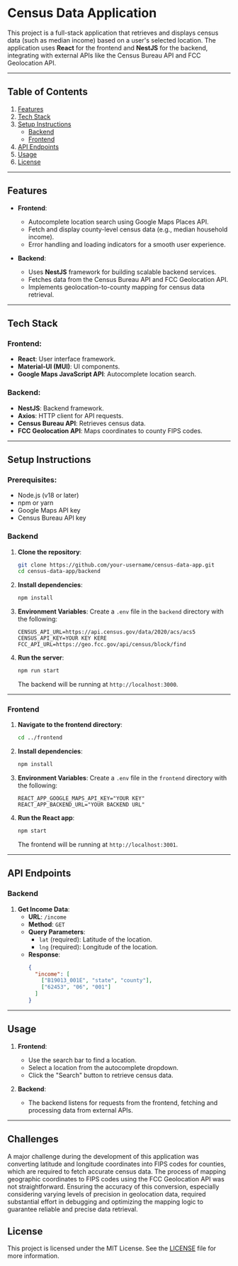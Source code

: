 
# Census Data Application

This project is a full-stack application that retrieves and displays census data (such as median income) based on a user's selected location. The application uses **React** for the frontend and **NestJS** for the backend, integrating with external APIs like the Census Bureau API and FCC Geolocation API.

---

## Table of Contents

1. [Features](#features)
2. [Tech Stack](#tech-stack)
3. [Setup Instructions](#setup-instructions)
   - [Backend](#backend)
   - [Frontend](#frontend)
4. [API Endpoints](#api-endpoints)
5. [Usage](#usage)
6. [License](#license)

---

## Features

- **Frontend**:
  - Autocomplete location search using Google Maps Places API.
  - Fetch and display county-level census data (e.g., median household income).
  - Error handling and loading indicators for a smooth user experience.

- **Backend**:
  - Uses **NestJS** framework for building scalable backend services.
  - Fetches data from the Census Bureau API and FCC Geolocation API.
  - Implements geolocation-to-county mapping for census data retrieval.

---

## Tech Stack

### Frontend:
- **React**: User interface framework.
- **Material-UI (MUI)**: UI components.
- **Google Maps JavaScript API**: Autocomplete location search.

### Backend:
- **NestJS**: Backend framework.
- **Axios**: HTTP client for API requests.
- **Census Bureau API**: Retrieves census data.
- **FCC Geolocation API**: Maps coordinates to county FIPS codes.

---

## Setup Instructions

### Prerequisites:
- Node.js (v18 or later)
- npm or yarn
- Google Maps API key
- Census Bureau API key

### Backend

1. **Clone the repository**:
   ```bash
   git clone https://github.com/your-username/census-data-app.git
   cd census-data-app/backend
   ```

2. **Install dependencies**:
   ```bash
   npm install
   ```

3. **Environment Variables**:
   Create a `.env` file in the `backend` directory with the following:
   ```env
   CENSUS_API_URL=https://api.census.gov/data/2020/acs/acs5
   CENSUS_API_KEY=YOUR KEY KERE
   FCC_API_URL=https://geo.fcc.gov/api/census/block/find
   ```

4. **Run the server**:
   ```bash
   npm run start
   ```

   The backend will be running at `http://localhost:3000`.

---

### Frontend

1. **Navigate to the frontend directory**:
   ```bash
   cd ../frontend
   ```

2. **Install dependencies**:
   ```bash
   npm install
   ```

3. **Environment Variables**:
   Create a `.env` file in the `frontend` directory with the following:
   ```env
   REACT_APP_GOOGLE_MAPS_API_KEY="YOUR KEY"
   REACT_APP_BACKEND_URL="YOUR BACKEND URL"
   ```

4. **Run the React app**:
   ```bash
   npm start
   ```

   The frontend will be running at `http://localhost:3001`.

---

## API Endpoints

### Backend


1. **Get Income Data**:
   - **URL**: `/income`
   - **Method**: `GET`
   - **Query Parameters**:
     - `lat` (required): Latitude of the location.
     - `lng` (required): Longitude of the location.
   - **Response**:
     ```json
     {
       "income": [
         ["B19013_001E", "state", "county"],
         ["62453", "06", "001"]
       ]
     }
     ```

---

## Usage

1. **Frontend**:
   - Use the search bar to find a location.
   - Select a location from the autocomplete dropdown.
   - Click the "Search" button to retrieve census data.

2. **Backend**:
   - The backend listens for requests from the frontend, fetching and processing data from external APIs.

---

## Challenges

A major challenge during the development of this application was converting latitude and longitude coordinates into FIPS codes for counties, which are required to fetch accurate census data. The process of mapping geographic coordinates to FIPS codes using the FCC Geolocation API was not straightforward. Ensuring the accuracy of this conversion, especially considering varying levels of precision in geolocation data, required substantial effort in debugging and optimizing the mapping logic to guarantee reliable and precise data retrieval.

## License

This project is licensed under the MIT License. See the [LICENSE](LICENSE) file for more information.
